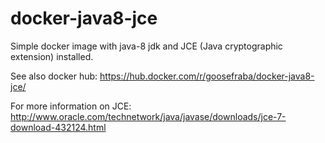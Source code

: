 # docker-java8-jce

Simple docker image with java-8 jdk and JCE (Java cryptographic extension) installed.

See also docker hub: https://hub.docker.com/r/goosefraba/docker-java8-jce/

For more information on JCE: http://www.oracle.com/technetwork/java/javase/downloads/jce-7-download-432124.html
